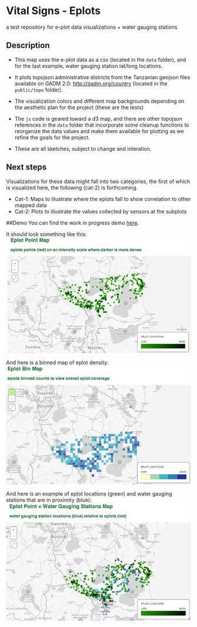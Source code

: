 # Vital Signs - Eplots
a test repository for e-plot data visualizations + water gauging stations

## Description

* This map uses the e-plot data as a csv (located in the `data` folder), and for the last example, water gauging station lat/long locations.
* It plots topojson administrative districts from the Tanzanian geojson files available on GADM 2.0: <http://gadm.org/country> (located in the `public/topo` folder).
* The visualization colors and different map backgrounds depending on the aesthetic plan for the project (these are the tests)
* The `js` code is geared toward a d3 map, and there are other topojson references in the `data` folder that incorporate some cleanup functions to reorganize the data values and make them available for plotting as we refine the goals for the project.

* These are all sketches, subject to change and interation.

## Next steps
Visualizations for these data might fall into two categories, the first of which is visualized here, the following (cat-2) is forthcoming.
* Cat-1: Maps to illustrate where the eplots fall to show correlation to other mapped data
* Cat-2: Plots to illustrate the values collected by sensors at the subplots

##Demo
You can find the work in progress demo [here](http://auremoser.github.io/VitalSigns-eplots/).

It should look something like this:
![Eplot Points](https://raw.githubusercontent.com/auremoser/VitalSigns-eplots/master/assets/eplot-points.png)

And here is a binned map of eplot density:
![Eplot Bins](https://raw.githubusercontent.com/auremoser/VitalSigns-eplots/master/assets/eplot-bin.png)

And here is an example of eplot locations (green) and water gauging stations that are in proximity (blue):
![Eplot + Water Gauging](https://raw.githubusercontent.com/auremoser/VitalSigns-eplots/master/assets/eplot-watergaugeoverlay.png)
